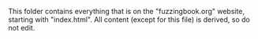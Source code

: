 This folder contains everything that is on the "fuzzingbook.org" website, starting with "index.html".
All content (except for this file) is derived, so do not edit.
